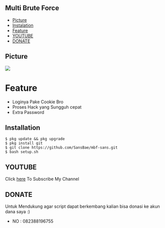 ## Multi Brute Force
* [Picture](#Picture)
* [Instalation](#installation)
* [Feature](#feature)
* [YOUTUBE](#youtube)
* [DONATE](#donate)

## Picture

<img src="https://github.com/SansBae/mbf-sans/blob/master/lib/Screenshot_2020-06-25-14-27-02-52.png" />

# Feature
* Loginya Pake Cookie Bro
* Proses Hack yang Sungguh cepat 
* Extra Password

## Installation
```
$ pkg update && pkg upgrade
$ pkg install git
$ git clone https://github.com/SansBae/mbf-sans.git
$ bash setup.sh
```

## YOUTUBE
Click [here](https://www.youtube.com/c/SANSBAE) To Subscribe My Channel


## DONATE
Untuk Mendukung agar script dapat berkembang kalian bisa donasi ke akun dana saya :)
<ul><li>NO : 082388196755</ul></li>
